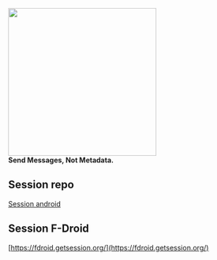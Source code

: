 <img src="https://raw.githubusercontent.com/oxen-io/session-website/main/public/assets/images/logo.png" width="300px">
<br>
<b>Send Messages, Not Metadata.</b>
<br>

## Session repo
[Session android](https://github.com/oxen-io/session-android)
## Session F-Droid
[https://fdroid.getsession.org/](https://fdroid.getsession.org/)
